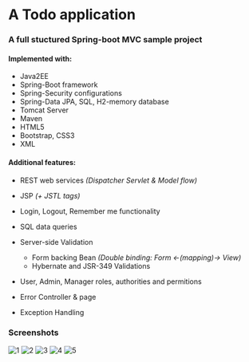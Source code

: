 # A Todo application
### A full stuctured Spring-boot MVC sample project 


#### Implemented with:
- Java2EE
- Spring-Boot framework
- Spring-Security configurations
- Spring-Data JPA, SQL, H2-memory database
- Tomcat Server
- Maven
- HTML5
- Bootstrap, CSS3
- XML

#### Additional features:
- REST web services _(Dispatcher Servlet & Model flow)_
- JSP _(+ JSTL tags)_
 
- Login, Logout, Remember me functionality
- SQL data queries
- Server-side Validation 
  - Form backing Bean _(Double binding: Form <-(mapping)-> View)_
  - Hybernate and JSR-349 Validations
- User, Admin, Manager roles, authorities and permitions
- Error Controller & page
- Exception Handling

### Screenshots
![1](https://user-images.githubusercontent.com/55952739/70645637-08ddc580-1c4e-11ea-8a89-28c06679d0f3.png)
![2](https://user-images.githubusercontent.com/55952739/70645638-08ddc580-1c4e-11ea-8e39-48ed2b22844a.png)
![3](https://user-images.githubusercontent.com/55952739/70645639-08ddc580-1c4e-11ea-896c-44a32d5173ce.png)
![4](https://user-images.githubusercontent.com/55952739/70645640-09765c00-1c4e-11ea-9ef1-ef10bd8ce246.png)
![5](https://user-images.githubusercontent.com/55952739/70645766-404c7200-1c4e-11ea-8f1a-feb75e33417d.png)
